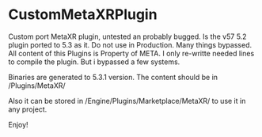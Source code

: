 # CustomMetaXRPlugin
Custom port MetaXR plugin, untested an probably bugged. Is the v57 5.2 plugin ported to 5.3 as it. Do not use in Production. Many things bypassed.
All content of this Plugins is Property of META. I only re-writte needed lines to compile the plugin. But i bypassed a few systems.

Binaries are generated to 5.3.1 version. The content should be in <YourProject>/Plugins/MetaXR/<thisRepoContent>

Also it can be stored in <yourEnginePath>/Engine/Plugins/Marketplace/MetaXR/<thisRepoContent> to use it in any project.

Enjoy!
